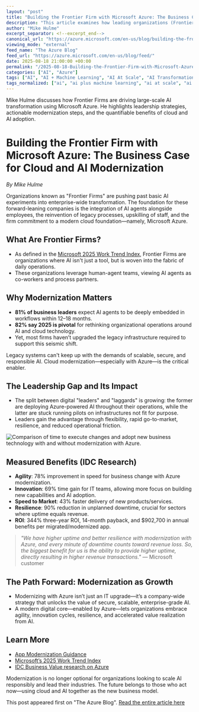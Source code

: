 ```yaml
---
layout: "post"
title: "Building the Frontier Firm with Microsoft Azure: The Business Case for Cloud and AI Modernization"
description: "This article examines how leading organizations (Frontier Firms) are leveraging Microsoft Azure to transition from AI experimentation to large-scale transformation. It explores the strategic imperatives of cloud modernization, the leadership gap between digital innovators and laggards, and quantifiable business outcomes such as agility, innovation, speed-to-market, resilience, and ROI. The post draws on recent Microsoft and IDC research, emphasizing the critical importance of a modern cloud foundation for scaling AI initiatives and driving long-term business value."
author: "Mike Hulme"
excerpt_separator: <!--excerpt_end-->
canonical_url: "https://azure.microsoft.com/en-us/blog/building-the-frontier-firm-with-microsoft-azure-the-business-case-for-cloud-and-ai-modernization/"
viewing_mode: "external"
feed_name: "The Azure Blog"
feed_url: "https://azure.microsoft.com/en-us/blog/feed/"
date: 2025-08-18 21:00:00 +00:00
permalink: "/2025-08-18-Building-the-Frontier-Firm-with-Microsoft-Azure-The-Business-Case-for-Cloud-and-AI-Modernization.html"
categories: ["AI", "Azure"]
tags: ["AI", "AI + Machine Learning", "AI At Scale", "AI Transformation", "App Modernization Guidance", "Azure", "Azure Migration", "Business Agility", "Cloud Modernization", "Cloud Native Services", "Digital Transformation", "Enterprise AI", "Frontier Firms", "IDC Research", "Innovation", "IT Modernization", "Microsoft Azure", "News", "ROI", "Technical Debt"]
tags_normalized: ["ai", "ai plus machine learning", "ai at scale", "ai transformation", "app modernization guidance", "azure", "azure migration", "business agility", "cloud modernization", "cloud native services", "digital transformation", "enterprise ai", "frontier firms", "idc research", "innovation", "it modernization", "microsoft azure", "news", "roi", "technical debt"]
---
```


Mike Hulme discusses how Frontier Firms are driving large-scale AI transformation using Microsoft Azure. He highlights leadership strategies, actionable modernization steps, and the quantifiable benefits of cloud and AI adoption.<!--excerpt_end-->

# Building the Frontier Firm with Microsoft Azure: The Business Case for Cloud and AI Modernization

*By Mike Hulme*

Organizations known as "Frontier Firms" are pushing past basic AI experiments into enterprise-wide transformation. The foundation for these forward-leaning companies is the integration of AI agents alongside employees, the reinvention of legacy processes, upskilling of staff, and the firm commitment to a modern cloud foundation—namely, Microsoft Azure.

## What Are Frontier Firms?

- As defined in the [Microsoft 2025 Work Trend Index](https://www.microsoft.com/en-us/worklab/work-trend-index/2025-the-year-the-frontier-firm-is-born), Frontier Firms are organizations where AI isn't just a tool, but is woven into the fabric of daily operations.
- These organizations leverage human-agent teams, viewing AI agents as co-workers and process partners.

## Why Modernization Matters

- **81% of business leaders** expect AI agents to be deeply embedded in workflows within 12–18 months.
- **82% say 2025 is pivotal** for rethinking organizational operations around AI and cloud technology.
- Yet, most firms haven’t upgraded the legacy infrastructure required to support this seismic shift.

Legacy systems can't keep up with the demands of scalable, secure, and responsible AI. Cloud modernization—especially with Azure—is the critical enabler.

## The Leadership Gap and Its Impact

- The split between digital "leaders" and "laggards" is growing: the former are deploying Azure-powered AI throughout their operations, while the latter are stuck running pilots on infrastructures not fit for purpose.
- Leaders gain the advantage through flexibility, rapid go-to-market, resilience, and reduced operational friction.

![Comparison of time to execute changes and adopt new business technology with and without modernization with Azure.](https://azure.microsoft.com/en-us/blog/wp-content/uploads/2025/08/Time-to-Execute-Changes-and-Adopt-New-Business-Technology.webp)

## Measured Benefits (IDC Research)

- **Agility**: 78% improvement in speed for business change with Azure modernization.
- **Innovation**: 69% time gain for IT teams, allowing more focus on building new capabilities and AI adoption.
- **Speed to Market**: 43% faster delivery of new products/services.
- **Resilience**: 90% reduction in unplanned downtime, crucial for sectors where uptime equals revenue.
- **ROI**: 344% three-year ROI, 14-month payback, and $902,700 in annual benefits per migrated/modernized app.

> *"We have higher uptime and better resilience with modernization with Azure, and every minute of downtime counts toward revenue loss. So, the biggest benefit for us is the ability to provide higher uptime, directly resulting in higher revenue transactions."* — Microsoft customer

## The Path Forward: Modernization as Growth

- Modernizing with Azure isn’t just an IT upgrade—it’s a company-wide strategy that unlocks the value of secure, scalable, enterprise-grade AI.
- A modern digital core—enabled by Azure—lets organizations embrace agility, innovation cycles, resilience, and accelerated value realization from AI.

## Learn More

- [App Modernization Guidance](https://learn.microsoft.com/en-us/azure/app-modernization-guidance/)
- [Microsoft’s 2025 Work Trend Index](https://www.microsoft.com/en-us/worklab/work-trend-index/2025-the-year-the-frontier-firm-is-born)
- [IDC Business Value research on Azure](https://aka.ms/IDCBusinessValue/MigrateAndModernize)

Modernization is no longer optional for organizations looking to scale AI responsibly and lead their industries. The future belongs to those who act now—using cloud and AI together as the new business model.

This post appeared first on "The Azure Blog". [Read the entire article here](https://azure.microsoft.com/en-us/blog/building-the-frontier-firm-with-microsoft-azure-the-business-case-for-cloud-and-ai-modernization/)

